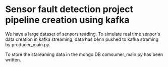 # Sensor fault detection project pipeline creation using kafka

We have a large dataset of sensors reading.
To simulate real time sensor's data creation in kafka streaming,
data has benn pushed to kafka straming by producer_main.py.

To store the stareaming data in the mongo DB comsumer_main.py has been written.


